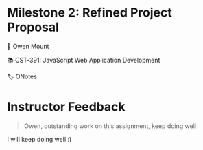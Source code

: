 # Milestone 2: Refined Project Proposal
👤 Owen Mount

📚 CST-391: JavaScript Web Application Development

🏷️ ONotes

# Instructor Feedback
> Owen, outstanding work on this assignment, keep doing well

I will keep doing well :)
